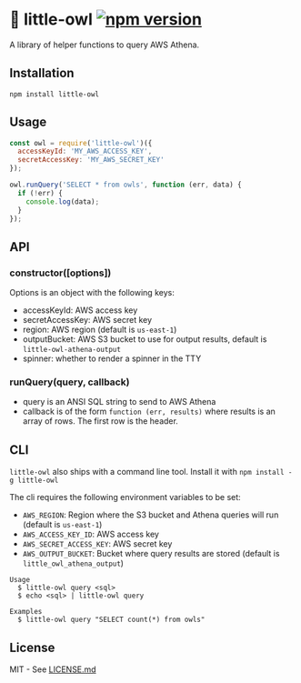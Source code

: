 # 🦉 little-owl [![npm version](https://badge.fury.io/js/little-owl.svg)](https://badge.fury.io/js/little-owl)

A library of helper functions to query AWS Athena.

## Installation
```
npm install little-owl
```

## Usage
```javascript
const owl = require('little-owl')({
  accessKeyId: 'MY_AWS_ACCESS_KEY',
  secretAccessKey: 'MY_AWS_SECRET_KEY'
});

owl.runQuery('SELECT * from owls', function (err, data) {
  if (!err) {
    console.log(data);
  }
});
```

## API 
### constructor([options])

Options is an object with the following keys:

- accessKeyId: AWS access key
- secretAccessKey: AWS secret key
- region: AWS region (default is `us-east-1`)
- outputBucket: AWS S3 bucket to use for output results, default is `little-owl-athena-output`
- spinner: whether to render a spinner in the TTY

### runQuery(query, callback)

- query is an ANSI SQL string to send to AWS Athena
- callback is of the form `function (err, results)` where results is an array of rows. The first row is the header.

## CLI
`little-owl` also ships with a command line tool. Install it with `npm install -g little-owl`

The cli requires the following environment variables to be set:

- `AWS_REGION`: Region where the S3 bucket and Athena queries will run (default is `us-east-1`)
- `AWS_ACCESS_KEY_ID`: AWS access key
- `AWS_SECRET_ACCESS_KEY`: AWS secret key
- `AWS_OUTPUT_BUCKET`: Bucket where query results are stored (default is `little_owl_athena_output`)

```
Usage
  $ little-owl query <sql>
  $ echo <sql> | little-owl query

Examples
  $ little-owl query "SELECT count(*) from owls"
```

## License
MIT - See [LICENSE.md](LICENSE.md)
